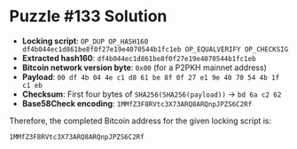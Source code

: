 # Puzzle #133 Solution

- **Locking script**: `OP_DUP OP_HASH160 df4b044ec1d861be8f0f27e19e4070544b1fc1eb OP_EQUALVERIFY OP_CHECKSIG`
- **Extracted hash160**: `df4b044ec1d861be8f0f27e19e4070544b1fc1eb`
- **Bitcoin network version byte**: `0x00` (for a P2PKH mainnet address)
- **Payload**: `00 df 4b 04 4e c1 d8 61 be 8f 0f 27 e1 9e 40 70 54 4b 1f c1 eb`
- **Checksum**: First four bytes of `SHA256(SHA256(payload))` → `bd 6a c2 62`
- **Base58Check encoding**: `1MMfZ3F8RVtc3X73ARQ8ARQnpJPZS6C2Rf`

Therefore, the completed Bitcoin address for the given locking script is:

```
1MMfZ3F8RVtc3X73ARQ8ARQnpJPZS6C2Rf
```
